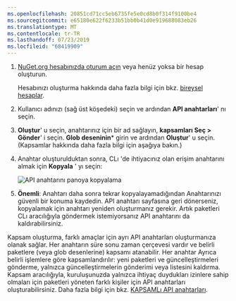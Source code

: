 ```yaml
---
ms.openlocfilehash: 20851cd71cc5eb6735fe5e0cd8b0f314f9100be4
ms.sourcegitcommit: e65180e622f6233b51bb0b41d0e919688083eb26
ms.translationtype: MT
ms.contentlocale: tr-TR
ms.lasthandoff: 07/23/2019
ms.locfileid: "68419909"
---
```

1. [NuGet.org hesabınızda oturum açın](https://www.nuget.org/users/account/LogOn?returnUrl=%2F) veya henüz yoksa bir hesap oluşturun.

   Hesabınızı oluşturma hakkında daha fazla bilgi için bkz. [bireysel hesaplar](../../nuget-org/individual-accounts.md).

1. Kullanıcı adınızı (sağ üst köşedeki) seçin ve ardından **API anahtarları**' nı seçin.

1. **Oluştur**' u seçin, anahtarınız için bir ad sağlayın, **kapsamları Seç > Gönder**' i seçin. **Glob deseninin*** girin ve ardından **Oluştur**' u seçin. (Kapsamlar hakkında daha fazla bilgi için aşağıya bakın.)

1. Anahtar oluşturulduktan sonra, CLı 'de ihtiyacınız olan erişim anahtarını almak için **Kopyala** ' yı seçin:

    ![API anahtarını panoya kopyalama](../media/QS_Create-02-APIKey.png)

1. **Önemli**: Anahtarı daha sonra tekrar kopyalayamadığından Anahtarınızı güvenli bir konuma kaydedin. API anahtarı sayfasına geri dönerseniz, kopyalamak için anahtarı yeniden oluşturmanız gerekir. Artık paketleri CLı aracılığıyla göndermek istemiyorsanız API anahtarını da kaldırabilirsiniz.

Kapsam oluşturma, farklı amaçlar için ayrı API anahtarları oluşturmanıza olanak sağlar. Her anahtarın süre sonu zaman çerçevesi vardır ve belirli paketlere (veya glob desenlerine) kapsamı atanabilir. Her anahtar Ayrıca belirli işlemlere göre kapsamlandırılır: yeni paketleri ve güncelleştirmeleri gönderme, yalnızca güncelleştirmelerin gönderimi veya listesini kaldırma. Kapsam aracılığıyla, kuruluşunuzda yalnızca ihtiyaç duydukları izinlere sahip olmaları için paketleri yöneten farklı kişiler için API anahtarları oluşturabilirsiniz. Daha fazla bilgi için bkz. [KAPSAMLı API anahtarları](../../nuget-org/scoped-api-keys.md).
